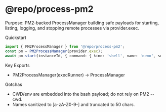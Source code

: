 # @repo/process-pm2

Purpose: PM2-backed ProcessManager building safe payloads for starting, listing, logging, and stopping remote processes via provider.exec.

Quickstart
```ts
import { PM2ProcessManager } from '@repo/process-pm2';
const pm = PM2ProcessManager(provider.exec);
await pm.start(instanceId, { command: { kind: 'shell', name: 'demo', script: 'echo ok' } });
```

Key Exports
- PM2ProcessManager(execRunner) → ProcessManager

Gotchas
- CWD/env are embedded into the bash payload; do not rely on PM2 --cwd.
- Names sanitized to [a-zA-Z0-9-] and truncated to 50 chars.

